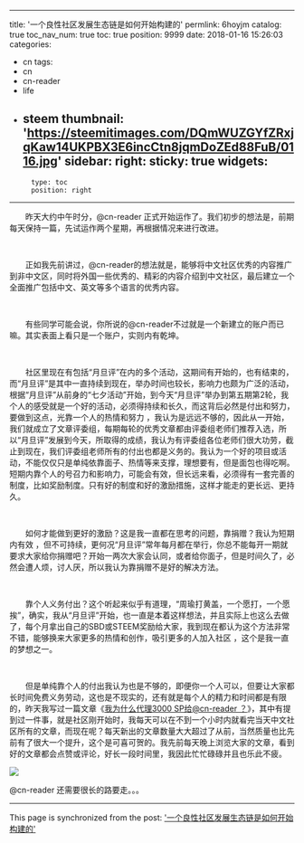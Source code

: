 
---
title: '一个良性社区发展生态链是如何开始构建的'
permlink: 6hoyjm
catalog: true
toc_nav_num: true
toc: true
position: 9999
date: 2018-01-16 15:26:03
categories:
- cn
tags:
- cn
- cn-reader
- life
- steem
thumbnail: 'https://steemitimages.com/DQmWUZGYfZRxjqKaw14UKPBX3E6incCtn8jqmDoZEd88FuB/0116.jpg'
sidebar:
    right:
        sticky: true
widgets:
    -
        type: toc
        position: right
---


<html>
<p>　　昨天大约中午时分，@cn-reader 正式开始运作了。我们初步的想法是，前期每天保持一篇，先试运作两个星期，再根据情况来进行改进。</p>
<p><br></p>
<p>　　正如我先前讲过，@cn-reader的想法就是，能够将中文社区优秀的内容推广到非中文区，同时将外国一些优秀的、精彩的内容介绍到中文社区，最后建立一个全面推广包括中文、英文等多个语言的优秀内容。</p>
<p><br></p>
<p>　　有些同学可能会说，你所说的@cn-reader不过就是一个新建立的账户而已嘛。其实表面上看只是一个账户，实则内有乾坤。</p>
<p><br></p>
<p>　　社区里现在有包括“月旦评”在内的多个活动，这期间有开始的，也有结束的，而“月旦评”是其中一直持续到现在，举办时间也较长，影响力也颇为广泛的活动，根据“月旦评”从前身的“七夕活动”开始，到今天“月旦评”举办到第五期第2轮，我个人的感受就是一个好的活动，必须得持续和长久，而这背后必然是付出和努力，要做到这点，光靠一个人的热情和努力 ，我认为是远远不够的，因此从一开始，我们就成立了文章评委组，每期每轮的优秀文章都由评委组老师们推荐入选，所以“月旦评”发展到今天，所取得的成绩，我认为有评委组各位老师们很大功劳，截止到现在，我们评委组老师所有的付出也都是义务的。我认为一个好的项目或活动，不能仅仅只是单纯依靠面子、热情等来支撑，理想要有，但是面包也得吃啊。短期内靠个人的号召力和影响力，可能会有效，但长远来看，必须得有一套完善的制度，比如奖励制度。只有好的制度和好的激励措施，这样才能走的更长远、更持久。</p>
<p><br></p>
<p>　　如何才能做到更好的激励？这是我一直都在思考的问题，靠捐赠？我认为短期内有效 ，但不可持续，更何况“月旦评”常年每月都在举行，你总不能每开一期就要求大家给你捐赠吧？开始一两次大家会认同，或者给你面子，但是时间久了，必然会遭人烦，讨人厌，所以我认为靠捐赠不是好的解决方法。</p>
<p><br></p>
<p>　　靠个人义务付出？这个听起来似乎有道理，“周瑜打黄盖，一个愿打，一个愿挨”，确实，我从“月旦评”开始，也一直是本着这样想法，并且实际上也这么去做了，每个月拿出自己的SBD或STEEM奖励给大家，我到现在都认为这个方法非常不错，能够换来大家更多的热情和创作，吸引更多的人加入社区 ，这个是我一直的梦想之一。</p>
<p><br></p>
<p>　　但是单纯靠个人的付出我认为也是不够的，即便你一个人可以，但要让大家都长时间免费义务劳动，这也是不现实的，还有就是每个人的精力和时间都是有限的，昨天我写过一篇文章《<a href="https://steemit.com/cn/@rivalhw/3000-sp-cn-reader-steemit">我为什么代理3000 SP给@cn-reader ？</a>》，其中有提到过一件事，就是社区刚开始时，我每天可以在不到一个小时内就看完当天中文社区所有的文章，而现在呢？每天新出的文章数量大大超过了从前，当然质量也比先前有了很大一个提升，这个是可喜可贺的。我先前每天晚上浏览大家的文章，看到好的文章都会点赞或评论，好长一段时间里，我因此忙忙碌碌并且也乐此不疲。&nbsp;</p>
<p><img src="https://steemitimages.com/DQmWUZGYfZRxjqKaw14UKPBX3E6incCtn8jqmDoZEd88FuB/0116.jpg"/></p>
<p>@cn-reader 还需要很长的路要走。。。</p>
</html>

- - -

This page is synchronized from the post: ['一个良性社区发展生态链是如何开始构建的'](https://steemit.com/@rivalhw/6hoyjm)
